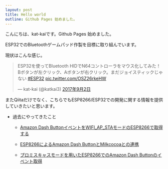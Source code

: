 ```yaml
---
layout: post
title: Hello world
outline: Github Pages 始めました。
---
```


こんにちは、kat-kaiです。Github Pages 始めました。

ESP32でのBluetoothゲームパッド作製を目標に取り組んでいます。

現状はこんな感じ。

<blockquote class="twitter-tweet" data-lang="ja"><p lang="ja" dir="ltr">ESP32を使ってBluetooth HIDでN64コントローラをマウス化してみた！Bボタンが左クリック、Aボタンが右クリック。まだジョイスティックじゃない <a href="https://twitter.com/hashtag/ESP32?src=hash">#ESP32</a> <a href="https://t.co/OSZ26rkeHW">pic.twitter.com/OSZ26rkeHW</a></p>&mdash; kat-kai (@katkai3) <a href="https://twitter.com/katkai3/status/903770227686723584">2017年9月2日</a></blockquote>
<script async src="//platform.twitter.com/widgets.js" charset="utf-8"></script>


またQiitaだけでなく、こちらでもESP8266/ESP32での開発に関する情報を提供していきたいと思います。

- 過去にやってきたこと

    - [Amazon Dash ButtonイベントをWIFI_AP_STAモードのESP8266で取得する](http://qiita.com/kat-kai/items/182de6857d5dc89a2cf3)

    - [ESP8266によるAmazon Dash ButtonとMilkcocoaとの連携](http://qiita.com/kat-kai/items/c898a439bafe5e605dae)

    - [プロミスキャスモードを用いたESP8266でのAmazon Dash Buttonのイベント取得](http://qiita.com/kat-kai/items/3b1d5c74138d77a27c4d)
